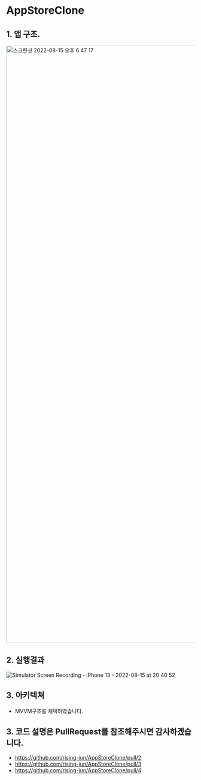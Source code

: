 # AppStoreClone
## 1. 앱 구조.
<img width="1593" alt="스크린샷 2022-08-15 오후 6 47 17" src="https://user-images.githubusercontent.com/62687919/184614113-6e3e0de3-8945-489a-8587-00290384c1c4.png">

## 2. 실행결과
![Simulator Screen Recording - iPhone 13 - 2022-08-15 at 20 40 52](https://user-images.githubusercontent.com/62687919/184628870-f600c369-3dd7-45e3-b1d8-87d21ab6a7b0.gif)


## 3. 아키텍쳐
- MVVM구조를 채택하였습니다.

## 3. 코드 설명은 PullRequest를 참조해주시면 감사하겠습니다.
- https://github.com/rising-jun/AppStoreClone/pull/2
- https://github.com/rising-jun/AppStoreClone/pull/3
- https://github.com/rising-jun/AppStoreClone/pull/4
